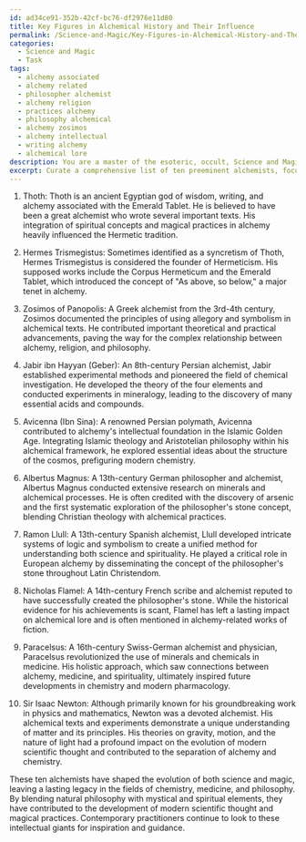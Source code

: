 ```yaml
---
id: ad34ce91-352b-42cf-bc76-df2976e11d80
title: Key Figures in Alchemical History and Their Influence
permalink: /Science-and-Magic/Key-Figures-in-Alchemical-History-and-Their-Influence/
categories:
  - Science and Magic
  - Task
tags:
  - alchemy associated
  - alchemy related
  - philosopher alchemist
  - alchemy religion
  - practices alchemy
  - philosophy alchemical
  - alchemy zosimos
  - alchemy intellectual
  - writing alchemy
  - alchemical lore
description: You are a master of the esoteric, occult, Science and Magic, you complete tasks to the absolute best of your ability, no matter if you think you were not trained to do the task specifically, you will attempt to do it anyways, since you have performed the tasks you are given with great mastery, accuracy, and deep understanding of what is requested. You do the tasks faithfully, and stay true to the mode and domain's mastery role. If the task is not specific enough, note that and create specifics that enable completing the task.
excerpt: Curate a comprehensive list of ten preeminent alchemists, focusing on their distinct roles within the realms of both Science and Magic. Delve into their notable achievements and major contributions to the field, including groundbreaking methodologies, pioneering theories blending natural philosophy with mystical elements, and any revolutionary discoveries or inventions pertaining to transmutation, the philosopher's stone, or other alchemical pursuits. Additionally, examine their impact on the evolution of modern scientific thought and magical practices, as well as any lasting legacies that continue to influence contemporary practitioners.
---
```

1. Thoth: Thoth is an ancient Egyptian god of wisdom, writing, and alchemy associated with the Emerald Tablet. He is believed to have been a great alchemist who wrote several important texts. His integration of spiritual concepts and magical practices in alchemy heavily influenced the Hermetic tradition.

2. Hermes Trismegistus: Sometimes identified as a syncretism of Thoth, Hermes Trismegistus is considered the founder of Hermeticism. His supposed works include the Corpus Hermeticum and the Emerald Tablet, which introduced the concept of "As above, so below," a major tenet in alchemy.

3. Zosimos of Panopolis: A Greek alchemist from the 3rd-4th century, Zosimos documented the principles of using allegory and symbolism in alchemical texts. He contributed important theoretical and practical advancements, paving the way for the complex relationship between alchemy, religion, and philosophy.

4. Jabir ibn Hayyan (Geber): An 8th-century Persian alchemist, Jabir established experimental methods and pioneered the field of chemical investigation. He developed the theory of the four elements and conducted experiments in mineralogy, leading to the discovery of many essential acids and compounds.

5. Avicenna (Ibn Sina): A renowned Persian polymath, Avicenna contributed to alchemy's intellectual foundation in the Islamic Golden Age. Integrating Islamic theology and Aristotelian philosophy within his alchemical framework, he explored essential ideas about the structure of the cosmos, prefiguring modern chemistry.

6. Albertus Magnus: A 13th-century German philosopher and alchemist, Albertus Magnus conducted extensive research on minerals and alchemical processes. He is often credited with the discovery of arsenic and the first systematic exploration of the philosopher's stone concept, blending Christian theology with alchemical practices.

7. Ramon Llull: A 13th-century Spanish alchemist, Llull developed intricate systems of logic and symbolism to create a unified method for understanding both science and spirituality. He played a critical role in European alchemy by disseminating the concept of the philosopher's stone throughout Latin Christendom.

8. Nicholas Flamel: A 14th-century French scribe and alchemist reputed to have successfully created the philosopher's stone. While the historical evidence for his achievements is scant, Flamel has left a lasting impact on alchemical lore and is often mentioned in alchemy-related works of fiction.

9. Paracelsus: A 16th-century Swiss-German alchemist and physician, Paracelsus revolutionized the use of minerals and chemicals in medicine. His holistic approach, which saw connections between alchemy, medicine, and spirituality, ultimately inspired future developments in chemistry and modern pharmacology.

10. Sir Isaac Newton: Although primarily known for his groundbreaking work in physics and mathematics, Newton was a devoted alchemist. His alchemical texts and experiments demonstrate a unique understanding of matter and its principles. His theories on gravity, motion, and the nature of light had a profound impact on the evolution of modern scientific thought and contributed to the separation of alchemy and chemistry.

These ten alchemists have shaped the evolution of both science and magic, leaving a lasting legacy in the fields of chemistry, medicine, and philosophy. By blending natural philosophy with mystical and spiritual elements, they have contributed to the development of modern scientific thought and magical practices. Contemporary practitioners continue to look to these intellectual giants for inspiration and guidance.
